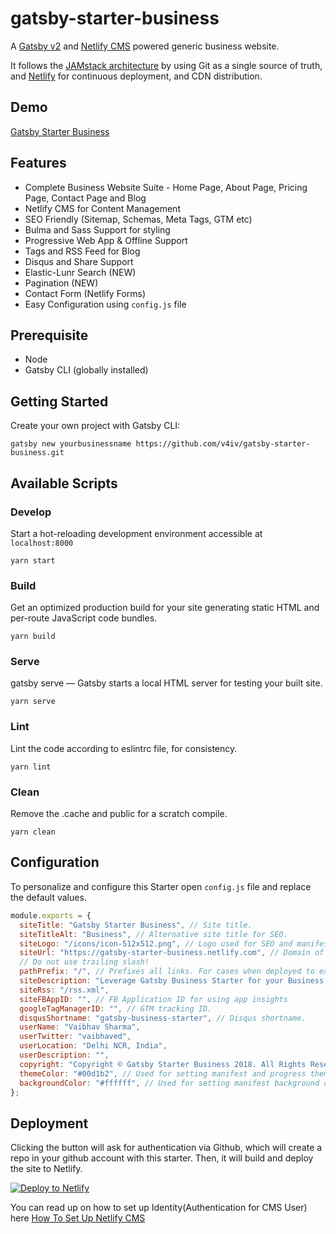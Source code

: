 # gatsby-starter-business

A [Gatsby v2](https://www.gatsbyjs.org/) and [Netlify CMS](https://www.netlifycms.org) powered generic business website.

It follows the [JAMstack architecture](https://jamstack.org) by using Git as a single source of truth, and [Netlify](https://www.netlify.com) for continuous deployment, and CDN distribution.

## Demo

[Gatsby Starter Business](https://gatsby-starter-business.netlify.com)

## Features

- Complete Business Website Suite - Home Page, About Page, Pricing Page, Contact Page and Blog
- Netlify CMS for Content Management
- SEO Friendly (Sitemap, Schemas, Meta Tags, GTM etc)
- Bulma and Sass Support for styling
- Progressive Web App & Offline Support
- Tags and RSS Feed for Blog
- Disqus and Share Support
- Elastic-Lunr Search (NEW)
- Pagination (NEW)
- Contact Form (Netlify Forms)
- Easy Configuration using `config.js` file

## Prerequisite

- Node
- Gatsby CLI (globally installed)

## Getting Started

Create your own project with Gatsby CLI:

```shell
gatsby new yourbusinessname https://github.com/v4iv/gatsby-starter-business.git
```

## Available Scripts

### Develop

Start a hot-reloading development environment accessible at `localhost:8000`

```shell
yarn start
```

### Build

Get an optimized production build for your site generating static HTML and per-route JavaScript code bundles.

```shell
yarn build
```

### Serve

gatsby serve — Gatsby starts a local HTML server for testing your built site.

```shell
yarn serve
```

### Lint

Lint the code according to eslintrc file, for consistency.

```shell
yarn lint
```

### Clean

Remove the .cache and public for a scratch compile.

```shell
yarn clean
```

## Configuration

To personalize and configure this Starter open `config.js` file and replace the default values.

```javascript
module.exports = {
  siteTitle: "Gatsby Starter Business", // Site title.
  siteTitleAlt: "Business", // Alternative site title for SEO.
  siteLogo: "/icons/icon-512x512.png", // Logo used for SEO and manifest.
  siteUrl: "https://gatsby-starter-business.netlify.com", // Domain of your website without pathPrefix.
  // Do not use trailing slash!
  pathPrefix: "/", // Prefixes all links. For cases when deployed to example.github.io/gatsby-starter-business/.
  siteDescription: "Leverage Gatsby Business Starter for your Business.", // Website description used for RSS feeds/meta description tag.
  siteRss: "/rss.xml",
  siteFBAppID: "", // FB Application ID for using app insights
  googleTagManagerID: "", // GTM tracking ID.
  disqusShortname: "gatsby-business-starter", // Disqus shortname.
  userName: "Vaibhav Sharma",
  userTwitter: "vaibhaved",
  userLocation: "Delhi NCR, India",
  userDescription: "",
  copyright: "Copyright © Gatsby Starter Business 2018. All Rights Reserved.", // Copyright string for the footer of the website and RSS feed.
  themeColor: "#00d1b2", // Used for setting manifest and progress theme colors.
  backgroundColor: "#ffffff", // Used for setting manifest background color.
};
```

## Deployment

Clicking the button will ask for authentication via Github, which will create a repo in your github account with this starter. Then, it will build and deploy the site to Netlify.

<a href="https://app.netlify.com/start/deploy?repository=https://github.com/v4iv/gatsby-starter-business&amp;stack=cms"><img src="https://www.netlify.com/img/deploy/button.svg" alt="Deploy to Netlify"></a>

You can read up on how to set up Identity(Authentication for CMS User) here [How To Set Up Netlify CMS](https://www.netlifycms.org/docs/add-to-your-site/)
